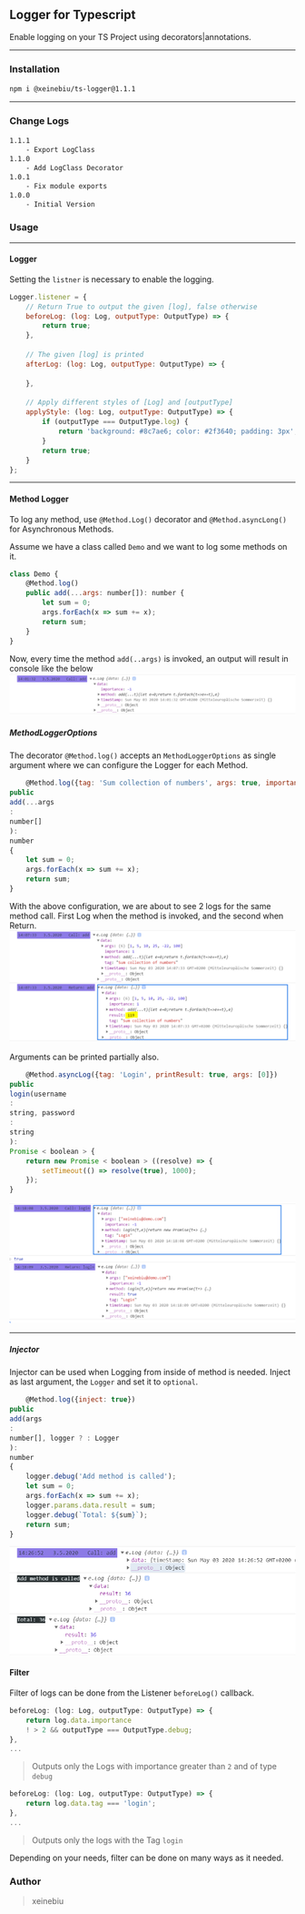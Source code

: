 ## Logger for Typescript

Enable logging on your TS Project using decorators|annotations.

---

### Installation

````bash
npm i @xeinebiu/ts-logger@1.1.1
````

---

### Change Logs
    1.1.1
        - Export LogClass
    1.1.0
        - Add LogClass Decorator
    1.0.1
        - Fix module exports
    1.0.0
        - Initial Version

### Usage

---

#### Logger

Setting the ``listner`` is necessary to enable the logging.

````javascript
Logger.listener = {
    // Return True to output the given [log], false otherwise
    beforeLog: (log: Log, outputType: OutputType) => {
        return true;
    },

    // The given [log] is printed
    afterLog: (log: Log, outputType: OutputType) => {

    },

    // Apply different styles of [Log] and [outputType]
    applyStyle: (log: Log, outputType: OutputType) => {
        if (outputType === OutputType.log) {
            return 'background: #8c7ae6; color: #2f3640; padding: 3px';
        }
        return true;
    }
};
````

---

#### Method Logger

To log any method, use ``@Method.Log()`` decorator and `@Method.asyncLong()` for Asynchronous Methods.

Assume we have a class called ``Demo`` and we want to log some methods on it.

````javascript
class Demo {
    @Method.log()
    public add(...args: number[]): number {
        let sum = 0;
        args.forEach(x => sum += x);
        return sum;
    }
}
````

Now, every time the method ``add(..args)`` is invoked, an output will result in console like the below
![](docs/1.PNG)

##### MethodLoggerOptions

The decorator ``@Method.log()`` accepts an `MethodLoggerOptions` as single argument where we can configure the Logger
for each Method.

````javascript
    @Method.log({tag: 'Sum collection of numbers', args: true, importance: 1, printResult: true})
public
add(...args
:
number[]
):
number
{
    let sum = 0;
    args.forEach(x => sum += x);
    return sum;
}
````

With the above configuration, we are about to see 2 logs for the same method call. First Log when the method is invoked,
and the second when Return.
![](docs/2.PNG)

Arguments can be printed partially also.

````javascript
    @Method.asyncLog({tag: 'Login', printResult: true, args: [0]})
public
login(username
:
string, password
:
string
):
Promise < boolean > {
    return new Promise < boolean > ((resolve) => {
        setTimeout(() => resolve(true), 1000);
    });
}
````

![](docs/3.PNG)

---

##### Injector

Injector can be used when Logging from inside of method is needed. Inject as last argument, the ``Logger`` and set it
to `optional`.

````javascript
    @Method.log({inject: true})
public
add(args
:
number[], logger ? : Logger
):
number
{
    logger.debug('Add method is called');
    let sum = 0;
    args.forEach(x => sum += x);
    logger.params.data.result = sum;
    logger.debug(`Total: ${sum}`);
    return sum;
}
````

![](docs/4.PNG)

#### Filter

Filter of logs can be done from the Listener ``beforeLog()`` callback.

````javascript
beforeLog: (log: Log, outputType: OutputType) => {
    return log.data.importance
    ! > 2 && outputType === OutputType.debug;
},
...
````

> Outputs only the Logs with importance greater than ``2`` and of type `debug`

````javascript
beforeLog: (log: Log, outputType: OutputType) => {
    return log.data.tag === 'login';
},
...
````

> Outputs only the logs with the Tag `login`

Depending on your needs, filter can be done on many ways as it needed.

### Author

> xeinebiu

